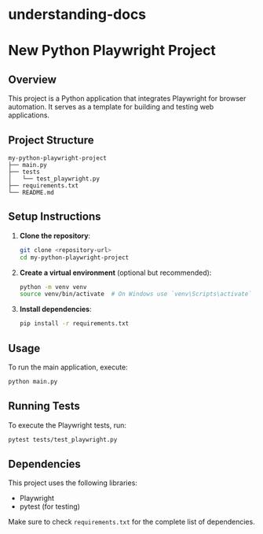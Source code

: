 # understanding-docs

# New Python Playwright Project

## Overview
This project is a Python application that integrates Playwright for browser automation. It serves as a template for building and testing web applications.

## Project Structure
```
my-python-playwright-project
├── main.py
├── tests
│   └── test_playwright.py
├── requirements.txt
└── README.md
```

## Setup Instructions

1. **Clone the repository**:
   ```bash
   git clone <repository-url>
   cd my-python-playwright-project
   ```

2. **Create a virtual environment** (optional but recommended):
   ```bash
   python -m venv venv
   source venv/bin/activate  # On Windows use `venv\Scripts\activate`
   ```

3. **Install dependencies**:
   ```bash
   pip install -r requirements.txt
   ```

## Usage

To run the main application, execute:
```bash
python main.py
```

## Running Tests

To execute the Playwright tests, run:
```bash
pytest tests/test_playwright.py
```

## Dependencies

This project uses the following libraries:
- Playwright
- pytest (for testing)

Make sure to check `requirements.txt` for the complete list of dependencies.

